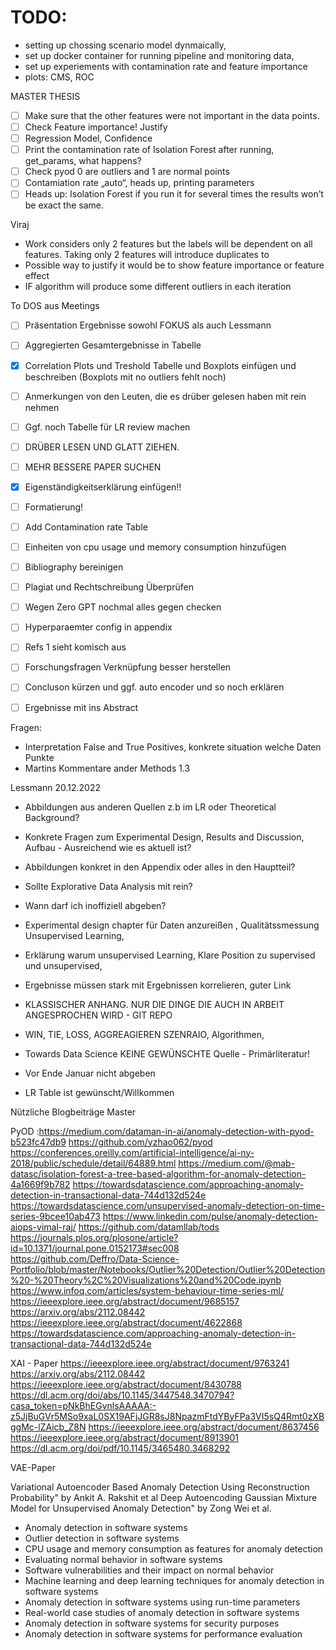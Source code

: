 # TODO:


- setting up chossing scenario model dynmaically, 
- set up docker container for running pipeline and monitoring data, 
- set up experiements with contamination rate and feature importance
- plots: CMS, ROC

MASTER THESIS

- [ ] Make sure that the other features were not important in the data points.
- [ ] Check Feature importance! Justify 
- [ ] Regression Model, Confidence 
- [ ] Print the contamination rate of Isolation Forest after running, get_params, what happens? 
- [ ] Check pyod 0 are outliers and 1 are normal points
- [ ] Contamiation rate „auto“, heads up, printing parameters
- [ ] Heads up: Isolation Forest if you run it for several times the results won’t be exact the same. 

Viraj
- Work considers only 2 features but the labels will be dependent on all features. Taking only 2 features will introduce duplicates to 
- Possible way to justify it would be to show feature importance or feature effect
- IF algorithm will produce some different outliers in each iteration

To DOS aus Meetings
- [ ] Präsentation Ergebnisse sowohl FOKUS als auch Lessmann
- [ ] Aggregierten Gesamtergebnisse in Tabelle
- [x] Correlation Plots und Treshold Tabelle und Boxplots  einfügen und beschreiben (Boxplots mit no outliers fehlt noch)
- [ ] Anmerkungen von den Leuten, die es drüber gelesen haben mit rein nehmen 
- [ ] Ggf. noch Tabelle für LR review machen
- [ ] DRÜBER LESEN UND GLATT ZIEHEN.
- [ ] MEHR BESSERE PAPER SUCHEN
- [x] Eigenständigkeitserklärung einfügen!!
- [ ] Formatierung!
- [ ] Add Contamination rate Table
- [ ] Einheiten von cpu usage und memory consumption hinzufügen
- [ ] Bibliography bereinigen
- [ ] Plagiat und Rechtschreibung Überprüfen
- [ ] Wegen Zero GPT nochmal alles gegen checken
- [ ] Hyperparaemter config in appendix 
- [ ] Refs 1 sieht komisch aus
- [ ] Forschungsfragen Verknüpfung besser herstellen
- [ ] Concluson kürzen und ggf. auto encoder und so noch erklären
- [ ] Ergebnisse mit ins Abstract


Fragen:
  - Interpretation False and True Positives, konkrete situation welche Daten Punkte
- Martins Kommentare ander Methods 1.3

Lessmann 20.12.2022

- Abbildungen aus anderen Quellen z.b im LR oder Theoretical Background?
- Konkrete Fragen zum Experimental Design, Results and Discussion, Aufbau - Ausreichend wie es aktuell ist? 
- Abbildungen konkret in den Appendix oder alles in den Hauptteil?
- Sollte Explorative Data Analysis mit rein?
- Wann darf ich inoffiziell abgeben?

 -  Experimental design chapter für Daten anzureißen , Qualitätssmessung Unsupervised Learning,
- Erklärung warum unsupervised Learning, Klare Position zu supervised und unsupervised, 
- Ergebnisse müssen stark mit Ergebnissen korrelieren, guter Link
- KLASSISCHER ANHANG. NUR DIE DINGE DIE AUCH IN ARBEIT ANGESPROCHEN WIRD - GIT REPO 
- WIN, TIE, LOSS, AGGREAGIEREN SZENRAIO, Algorithmen, 
- Towards Data Science KEINE GEWÜNSCHTE Quelle - Primärliteratur! 
- Vor Ende Januar nicht abgeben 
- LR Table ist gewünscht/Willkommen 

Nützliche Blogbeiträge Master

PyOD :https://medium.com/dataman-in-ai/anomaly-detection-with-pyod-b523fc47db9
https://github.com/yzhao062/pyod
https://conferences.oreilly.com/artificial-intelligence/ai-ny-2018/public/schedule/detail/64889.html
https://medium.com/@mab-datasc/isolation-forest-a-tree-based-algorithm-for-anomaly-detection-4a1669f9b782 
https://towardsdatascience.com/approaching-anomaly-detection-in-transactional-data-744d132d524e
https://towardsdatascience.com/unsupervised-anomaly-detection-on-time-series-9bcee10ab473
https://www.linkedin.com/pulse/anomaly-detection-aiops-vimal-raj/
https://github.com/datamllab/tods
https://journals.plos.org/plosone/article?id=10.1371/journal.pone.0152173#sec008    
https://github.com/Deffro/Data-Science-Portfolio/blob/master/Notebooks/Outlier%20Detection/Outlier%20Detection%20-%20Theory%2C%20Visualizations%20and%20Code.ipynb
https://www.infoq.com/articles/system-behaviour-time-series-ml/
https://ieeexplore.ieee.org/abstract/document/9685157
https://arxiv.org/abs/2112.08442
https://ieeexplore.ieee.org/abstract/document/4622868
https://towardsdatascience.com/approaching-anomaly-detection-in-transactional-data-744d132d524e

XAI - Paper
https://ieeexplore.ieee.org/abstract/document/9763241
https://arxiv.org/abs/2112.08442
https://ieeexplore.ieee.org/abstract/document/8430788
https://dl.acm.org/doi/abs/10.1145/3447548.3470794?casa_token=pNkBhEGvnlsAAAAA:-z5JjBuGVr5MSo9xaL0SX19AFjJGR8sJ8NpazmFtdYByFPa3VI5sQ4Rmt0zXBggMc-lZAicb_Z8N
https://ieeexplore.ieee.org/abstract/document/8637456
https://ieeexplore.ieee.org/abstract/document/8913901
https://dl.acm.org/doi/pdf/10.1145/3465480.3468292

VAE-Paper

Variational Autoencoder Based Anomaly Detection Using Reconstruction Probability" by Ankit A. Rakshit et al
Deep Autoencoding Gaussian Mixture Model for Unsupervised Anomaly Detection" by Zong Wei et al.

* Anomaly detection in software systems
* Outlier detection in software systems
* CPU usage and memory consumption as features for anomaly detection
* Evaluating normal behavior in software systems
* Software vulnerabilities and their impact on normal behavior
* Machine learning and deep learning techniques for anomaly detection in software systems
* Anomaly detection in software systems using run-time parameters
* Real-world case studies of anomaly detection in software systems
* Anomaly detection in software systems for security purposes
* Anomaly detection in software systems for performance evaluation
